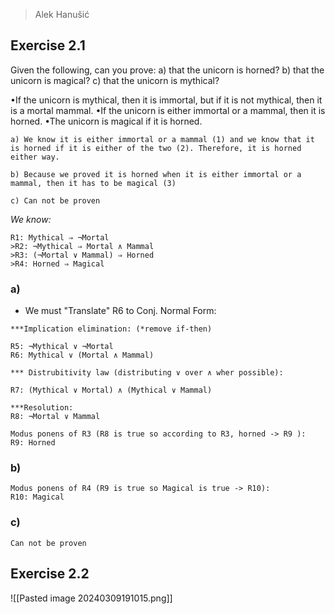 > Alek Hanušić

## Exercise 2.1
Given the following, can you prove:
a) that the unicorn is horned?
b) that the unicorn is magical?
c) that the unicorn is mythical?

•If the unicorn is mythical, then it is immortal, but if it is not mythical, then it is a mortal mammal.
•If the unicorn is either immortal or a mammal, then it is horned.
•The unicorn is magical if it is horned.
```
a) We know it is either immortal or a mammal (1) and we know that it is horned if it is either of the two (2). Therefore, it is horned either way.

b) Because we proved it is horned when it is either immortal or a mammal, then it has to be magical (3)

c) Can not be proven
```

*We know:*
```
R1: Mythical ⇒ ¬Mortal
>R2: ¬Mythical ⇒ Mortal ∧ Mammal
>R3: (¬Mortal ∨ Mammal) ⇒ Horned
>R4: Horned ⇒ Magical
```
### a)
- We must "Translate" R6 to Conj. Normal Form:
```
***Implication elimination: (*remove if-then)

R5: ¬Mythical ∨ ¬Mortal
R6: Mythical ∨ (Mortal ∧ Mammal)
```

```
*** Distrubitivity law (distributing ∨ over ∧ wher possible):

R7: (Mythical ∨ Mortal) ∧ (Mythical ∨ Mammal)
```

```
***Resolution:
R8: ¬Mortal ∨ Mammal

Modus ponens of R3 (R8 is true so according to R3, horned -> R9 ):
R9: Horned
```
### b)
```
Modus ponens of R4 (R9 is true so Magical is true -> R10):
R10: Magical
```

### c)
```
Can not be proven
```
## Exercise 2.2
![[Pasted image 20240309191015.png]]